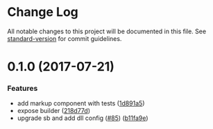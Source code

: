 # Change Log

All notable changes to this project will be documented in this file.
See [standard-version](https://github.com/conventional-changelog/standard-version) for commit guidelines.

<a name="0.1.0"></a>
# 0.1.0 (2017-07-21)


### Features

* add markup component with tests ([1d891a5](https://github.com/newsuk/times-components/commit/1d891a5))
* expose builder ([218d77d](https://github.com/newsuk/times-components/commit/218d77d))
* upgrade sb and add dll config ([#85](https://github.com/newsuk/times-components/issues/85)) ([b11fa9e](https://github.com/newsuk/times-components/commit/b11fa9e))
